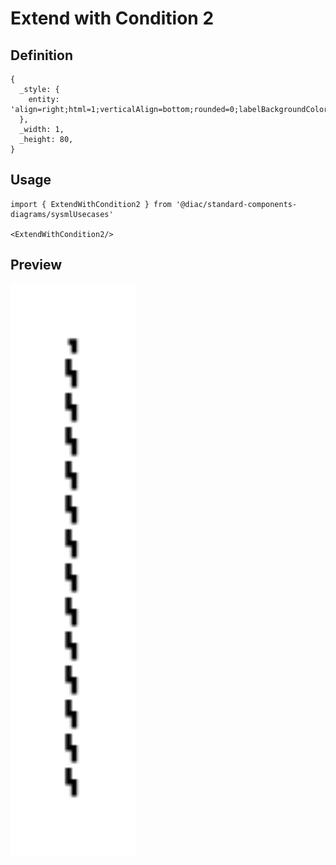 # Extend with Condition 2

## Definition

```
{
  _style: { 
    entity: 'align=right;html=1;verticalAlign=bottom;rounded=0;labelBackgroundColor=none;endArrow=open;endSize=12;dashed=1;',
  },
  _width: 1,
  _height: 80,
}
```

## Usage

```
import { ExtendWithCondition2 } from '@diac/standard-components-diagrams/sysmlUsecases'

<ExtendWithCondition2/>
```

## Preview

<img src="./extend-with-condition-2.png" width="200"/>
